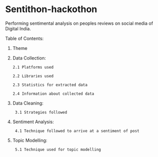 # Sentithon-hackothon
Performing sentimental analysis on peoples reviews on social media of Digital India.

Table of Contents:

 1. Theme

 2. Data Collection:
 
        2.1 Platforms used 
        
        2.2 Libraries used 
        
        2.3 Statistics for extracted data 
        
        2.4 Information about collected data

3. Data Cleaning:

        3.1 Strategies followed

4. Sentiment Analysis:

        4.1 Technique followed to arrive at a sentiment of post

5. Topic Modelling:

        5.1 Technique used for topic modelling
